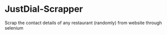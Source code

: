 # JustDial-Scrapper
Scrap the contact details of any restaurant (randomly) from website through selenium
